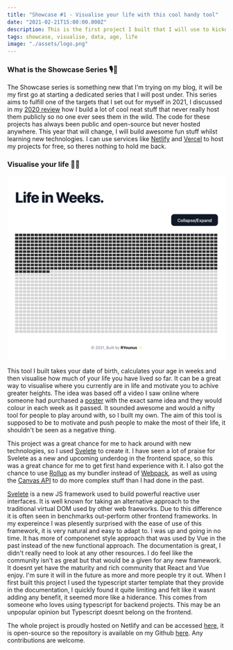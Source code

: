 ```yaml
---
title: "Showcase #1 - Visualise your life with this cool handy tool"
date: "2021-02-21T15:00:00.000Z"
description: This is the first project I built that I will use to kickoff the new 'Showcase' series with. I had several targets for this year and one of them was to build more user facing projects that I can use as part of my poftofolio. I will talk about what I built and how to use it yourself.
tags: showcase, visualise, data, age, life
image: "./assets/logo.png"
---
```

### What is the Showcase Series 🎙🎨

The Showcase series is something new that I'm trying on my blog, it will be my first go at starting a dedicated series that I will post under. This series aims to fulfill one of the targets that I set out for myself in 2021, I discussed in my [2020 review]() how I build a lot of cool neat stuff that  never really host them publicly so no one ever sees them in the wild. The code for these projects has always been public and open-source but never hosted anywhere. This year that will change, I will build awesome fun stuff whilst learning new technologies. I can use services like [Netlify]() and [Vercel]() to host my projects for free, so theres nothing to hold me back.

### Visualise your life 🎩✨

![A screenshot of `Life In weeks` that I built](./assets/life-in-weeks.png)

This tool I built takes your date of birth, calculates your age in weeks and then visualise how much of your life you have lived so far. It can be a great way to visualise where you currently are in life and motivate you to achive greater heights. The idea was based off a video I saw online where someone had purchased a [poster](https://4kweeks.com/products/poster) with the exact same idea and they would colour in each week as it passed. It sounded awesome and would a nifty tool for people to play around with, so I built my own. The aim of this tool is supposed to be to motivate and push people to make the most of their life, it shouldn't be seen as a negative thing.

This project was a great chance for me to hack around with new technologies, so I used [Svelete]() to create it. I have seen a lot of praise for Svelete as a new and upcoming underdog in the frontend space, so this was a great chance for me to get first hand experience with it. I also got the chance to use [Rollup]() as my bundler instead of [Webpack](), as well as using the [Canvas API]() to do more complex stuff than I had done in the past.

[Svelete]() is a new JS framework used to build powerful reactive user interfaces. It is well known for taking an alternative approach to the traditional virtual DOM used by other web fraeworks. Due to this difference it is often seen in benchmarks out-perform other frontend frameworks. In my expereince I was plesently surprised with the ease of use of this framework, it is very natural and easy to adapt to. I was up and going in no time. It has more of componenet style approach that was used by Vue in the past instead of the new functional approach. The documentation is great, I didn't really need to look at any other resources. I do feel like the community isn't as great but that would be a given for any new framework. It doesnt yet have the maturity and rich community that React and Vue enjoy. I'm sure it will in the future as more and more people try it out. When I first built this project I used the typescript starter template that they provide in the documentation, I quickly found it quite limiting and felt like it wasnt adding any benefit, it seemed more like a hiderance. This comes from someone who loves using typescript for backend projects. This may be an unpopular opinion but Typescript doesnt belong on the frontend.

The whole project is proudly hosted on Netlify and can be accessed [here](), it is open-source so the repository is available on my Github [here](). Any contributions are welcome.
